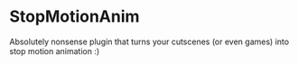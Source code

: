 # StopMotionAnim
Absolutely nonsense plugin that turns your cutscenes (or even games) into stop motion animation :)
